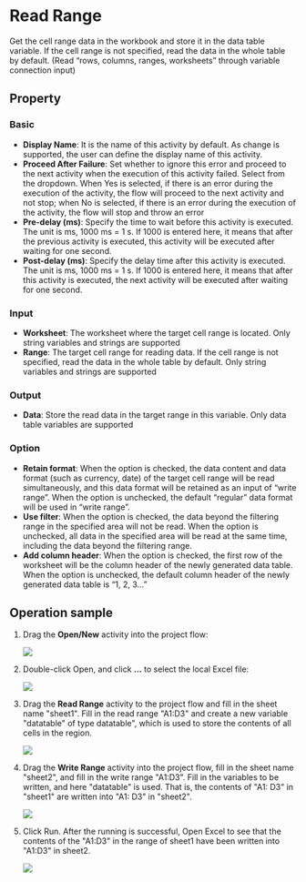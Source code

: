 # Read Range

Get the cell range data in the workbook and store it in the data table variable. If the cell range is not specified, read the data in the whole table by default. (Read “rows, columns, ranges, worksheets” through variable connection input)

## Property

### Basic

- **Display Name**: It is the name of this activity by default. As change is supported, the user can define the display name of this activity.
- **Proceed After Failure**: Set whether to ignore this error and proceed to the next activity when the execution of this activity failed. Select from the dropdown. When Yes is selected, if there is an error during the execution of the activity, the flow will proceed to the next activity and not stop; when No is selected, if there is an error during the execution of the activity, the flow will stop and throw an error
- **Pre-delay (ms)**: Specify the time to wait before this activity is executed. The unit is ms, 1000 ms = 1 s. If 1000 is entered here, it means that after the previous activity is executed, this activity will be executed after waiting for one second.
- **Post-delay (ms)**: Specify the delay time after this activity is executed. The unit is ms, 1000 ms = 1 s. If 1000 is entered here, it means that after this activity is executed, the next activity will be executed after waiting for one second.

### Input

- **Worksheet**: The worksheet where the target cell range is located. Only string variables and strings are supported
- **Range**: The target cell range for reading data. If the cell range is not specified, read the data in the whole table by default. Only string variables and strings are supported

### Output

- **Data**: Store the read data in the target range in this variable. Only data table variables are supported

### Option

- **Retain format**: When the option is checked, the data content and data format (such as currency, date) of the target cell range will be read simultaneously, and this data format will be retained as an input of “write range”. When the option is unchecked, the default “regular” data format will be used in “write range”.
- **Use filter**: When the option is checked, the data beyond the filtering range in the specified area will not be read. When the option is unchecked, all data in the specified area will be read at the same time, including the data beyond the filtering range.
- **Add column header**: When the option is checked, the first row of the worksheet will be the column header of the newly generated data table. When the option is unchecked, the default column header of the newly generated data table is “1, 2, 3...”

## Operation sample

1. Drag the **Open/New** activity into the project flow:

    ![](https://docimages.blob.core.chinacloudapi.cn/images/EnglishDocumentImage/excelopencreate20210506.png)

2. Double-click Open, and click **...** to select the local Excel file:

    ![](https://docimages.blob.core.chinacloudapi.cn/images/EnglishDocumentImage/doubleclickopen20210506.png)

3. Drag the **Read Range** activity to the project flow and fill in the sheet name "sheet1". Fill in the read range "A1:D3" and create a new variable "datatable" of type datatable", which is used to store the contents of all cells in the region. 

    ![](https://docimages.blob.core.chinacloudapi.cn/images/EnglishDocumentImage/dragthereadrange20210506.png)

4. Drag the **Write Range** activity into the project flow, fill in the sheet name "sheet2", and fill in the write range "A1:D3". Fill in the variables to be written, and here "datatable" is used. That is, the contents of "A1: D3" in "sheet1" are written into "A1: D3" in "sheet2".

    ![](https://docimages.blob.core.chinacloudapi.cn/images/EnglishDocumentImage/dragwriterange20210506.png)

5. Click Run. After the running is successful, Open Excel to see that the contents of the "A1:D3" in the range of sheet1 have been written into "A1:D3" in sheet2.

    ![](https://docimages.blob.core.chinacloudapi.cn/images/EnglishDocumentImage/runresult20210506.png)